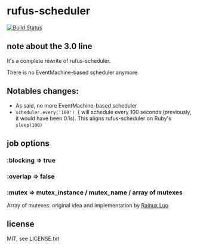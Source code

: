 
# rufus-scheduler

[![Build Status](https://secure.travis-ci.org/jmettraux/rufus-scheduler.png)](http://travis-ci.org/jmettraux/rufus-scheduler)


## note about the 3.0 line

It's a complete rewrite of rufus-scheduler.

There is no EventMachine-based scheduler anymore.


## Notables changes:

* As said, no more EventMachine-based scheduler
* ```scheduler.every('100') {``` will schedule every 100 seconds (previously, it would have been 0.1s). This aligns rufus-scheduler on Ruby's ```sleep(100)```

## job options

### :blocking => true
### :overlap => false

### :mutex => mutex_instance / mutex_name / array of mutexes

Array of mutexes: original idea and implementation by [Rainux Luo](https://github.com/rainux)


## license

MIT, see LICENSE.txt

